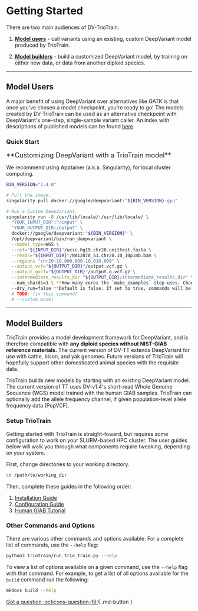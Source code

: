 # Getting Started

There are two main audiences of DV-TrioTrain:

1. **[Model users](#model-users)** - call variants using an existing, custom DeepVariant model produced by TrioTrain.

1. **[Model builders](#model-builders)** - build a customized DeepVariant model, by training on either new data, or data from another diploid species.

---

## Model Users

A major benefit of using DeepVariant over alternatives like GATK is that once you've chosen a model checkpoint, you're ready to go! The models created by DV-TrioTrain can be used as an alternative checkpoint with DeepVariant's one-step, single-sample variant caller. An index with descriptions of published models can be found [here](../user-guide/existing_models.md).

### Quick Start

<font size= "4"> 
**Customizing DeepVariant with a TrioTrain model**
</font>

We recommend using Apptainer (a.k.a. Singularity), for local cluster computing.

```bash
BIN_VERSION="1.4.0"

# Pull the image.
singularity pull docker://google/deepvariant:"${BIN_VERSION}-gpu"

# Run a Custom DeepVariant.
singularity run -B /usr/lib/locale/:/usr/lib/locale/ \
  "YOUR_INPUT_DIR":"/input" \
  "YOUR_OUTPUT_DIR:/output" \
  docker://google/deepvariant:"${BIN_VERSION}" \
  /opt/deepvariant/bin/run_deepvariant \
  --model_type=WGS \
  --ref="${INPUT_DIR}"/ucsc.hg19.chr20.unittest.fasta \
  --reads="${INPUT_DIR}"/NA12878_S1.chr20.10_10p1mb.bam \
  --regions "chr20:10,000,000-10,010,000" \
  --output_vcf="${OUTPUT_DIR}"/output.vcf.gz \
  --output_gvcf="${OUTPUT_DIR}"/output.g.vcf.gz \
  --intermediate_results_dir "${OUTPUT_DIR}/intermediate_results_dir" \ **Optional.
  --num_shards=1 \ **How many cores the `make_examples` step uses. Change it to the number of CPU cores you have.**
  --dry_run=false **Default is false. If set to true, commands will be printed out but not executed.  
  # TODO: fix this command!
  # --custom_model
```

---

## Model Builders

TrioTrain provides a model development framework for DeepVariant, and is therefore compatible with **any diploid species without NIST-GIAB reference materials.** The current version of DV-TT extends DeepVariant for use with cattle, bison, and yak genomes. Future versions of TrioTrain will hopefully support other domesticated animal species with the requisite data.

TrioTrain builds new models by starting with an existing DeepVariant model. The current version of TT uses DV-v1.4's short-read Whole Genome Sequence (WGS) model trained with the human GIAB samples. TrioTrain can optionally add the allele frequency channel, if given population-level allele frequency data (PopVCF).

### Setup TrioTrain

Getting started with TrioTrain is straight-foward, but requires some configuration to work on your SLURM-based HPC cluster. The user guides below will walk you through what components require tweaking, depending on your system.

First, change directories to your working directory.

```bash
cd /path/to/working_dir
```

Then, complete these guides in the following order:

1. [Installation Guide](installation.md)
1. [Configuration Guide](configuration.md)
1. [Human GIAB Tutorial](walk-through.md)

### Other Commands and Options

There are various other commands and options available. For a complete list of
commands, use the `--help` flag:

```bash
python3 triotrain/run_trio_train.py --help
```

To view a list of options available on a given command, use the `--help` flag with that command. For example, to get a list of all options available for the `build` command run the following:

```bash
mkdocs build --help
```

[Got a question :octicons-question-16:](../user-guide/get-help.md){ .md-button }
